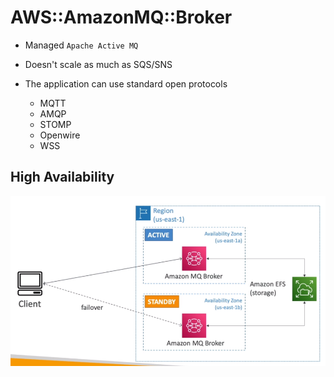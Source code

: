 # AWS::AmazonMQ::Broker

- Managed `Apache Active MQ`
- Doesn't scale as much as SQS/SNS

- The application can use standard open protocols
  - MQTT
  - AMQP
  - STOMP
  - Openwire
  - WSS

## High Availability

![Amazon MQ](../../../images/amazon-mq.png)
